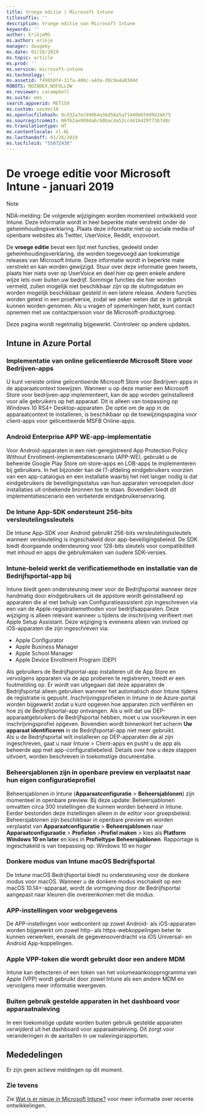 ```yaml
---
title: Vroege editie | Microsoft Intune
titlesuffix: ''
description: Vroege editie van Microsoft Intune
keywords: ''
author: ErikjeMS
ms.author: erikje
manager: dougeby
ms.date: 01/16/2019
ms.topic: article
ms.prod: ''
ms.service: microsoft-intune
ms.technology: ''
ms.assetid: f49650f4-31fa-406c-a4da-d8c9a4a8384d
ROBOTS: NOINDEX,NOFOLLOW
ms.reviewer: cacampbell
ms.suite: ems
search.appverid: MET150
ms.custom: seodec18
ms.openlocfilehash: 8cd32a7ec99064a36d58a5a714406659d9d16675
ms.sourcegitcommit: 06f62ae989da6c60bac4a52ccd41b429f7367d8c
ms.translationtype: HT
ms.contentlocale: nl-NL
ms.lasthandoff: 01/26/2019
ms.locfileid: "55072436"
---
```

# <a name="the-early-edition-for-microsoft-intune---january-2019"></a>De vroege editie voor Microsoft Intune - januari 2019

> [!Note]
> NDA-melding: De volgende wijzigingen worden momenteel ontwikkeld voor Intune. Deze informatie wordt in heel beperkte mate verstrekt onder de geheimhoudingsverklaring. Plaats deze informatie niet op sociale media of openbare websites als Twitter, UserVoice, Reddit, enzovoort. 

De **vroege editie** bevat een lijst met functies, gedeeld onder geheimhoudingsverklaring, die worden toegevoegd aan toekomstige releases van Microsoft Intune. Deze informatie wordt in beperkte mate verstrekt en kan worden gewijzigd. Stuur over deze informatie geen tweets, plaats hier niets over op UserVoice en deel hier op geen enkele andere wijze iets over buiten uw bedrijf. Sommige functies die hier worden vermeld, zullen mogelijk niet beschikbaar zijn op de sluitingsdatum en worden mogelijk beschikbaar gesteld in een latere release. Andere functies worden getest in een proefversie, zodat we zeker weten dat ze in gebruik kunnen worden genomen. Als u vragen of opmerkingen hebt, kunt contact opnemen met uw contactpersoon voor de Microsoft-productgroep.

Deze pagina wordt regelmatig bijgewerkt. Controleer op andere updates.

<!--
## What's coming to Intune in the Azure portal  
## What's coming to Intune apps
## Notices
-->
 
## <a name="intune-in-the-azure-portal"></a>Intune in Azure Portal

<!-- 1901 start -->


### <a name="deployment-of-online-licensed-microsoft-store-for-business-apps----1672660----"></a>Implementatie van online gelicentieerde Microsoft Store voor Bedrijven-apps <!-- 1672660  -->
U kunt vereiste online gelicentieerde Microsoft Store voor Bedrijven-apps in de apparaatcontext toewijzen. Wanneer u op deze manier een Microsoft Store voor bedrijven-app implementeert, kan de app worden geïnstalleerd voor alle gebruikers op het apparaat. Dit is alleen van toepassing op Windows 10 RS4+ Desktop-apparaten. De optie om de app in de apparaatcontext te installeren, is beschikbaar op de toewijzingspagina voor client-apps voor gelicentieerde MSFB Online-apps.


<!-- 1812 start -->

### <a name="android-enterprise-app-we-app-deployment----1171203---"></a>Android Enterprise APP WE-app-implementatie <!-- 1171203 -->
Voor Android-apparaten in een niet-geregistreerd App Protection Policy Without Enrollment-implementatiescenario (APP-WE), gebruikt u de beheerde Google Play Store om store-apps en LOB-apps te implementeren bij gebruikers. In het bijzonder kan de IT-afdeling eindgebruikers voorzien van een app-catalogus en een installatie waarbij het niet langer nodig is dat eindgebruikers de beveiligingsstatus van hun apparaten versoepelen door installaties uit onbekende bronnen toe te staan. Bovendien biedt dit implementatiescenario een verbeterde eindgebruikerservaring.

### <a name="the-intune-app-sdk-will-support-256-bit-encryption-keys----1832174---"></a>De Intune App-SDK ondersteunt 256-bits versleutelingssleutels <!-- 1832174 -->
De Intune App-SDK voor Android gebruikt 256-bits versleutelingssleutels wanneer versleuteling is ingeschakeld door app-beveiligingsbeleid. De SDK biedt doorgaande ondersteuning voor 128-bits sleutels voor compatibiliteit met inhoud en apps die gebruikmaken van oudere SDK-versies.


### <a name="intune-policies-update-authentication-method-and-company-portal-app-installation-----1927359---"></a>Intune-beleid werkt de verificatiemethode en installatie van de Bedrijfsportal-app bij <!-- 1927359 -->
Intune biedt geen ondersteuning meer voor de Bedrijfsportal wanneer deze handmatig door eindgebruikers uit de appstore wordt geïnstalleerd op apparaten die al met behulp van Configuratieassistent zijn ingeschreven via een van de Apple-registratiemethoden voor bedrijfsapparaten. Deze wijziging is alleen relevant wanneer u tijdens de inschrijving verifieert met Apple Setup Assistant. Deze wijziging is eveneens alleen van invloed op iOS-apparaten die zijn ingeschreven via:  
* Apple Configurator
* Apple Business Manager
* Apple School Manager
* Apple Device Enrollment Program (DEP)

Als gebruikers de Bedrijfsportal-app installeren uit de App Store en vervolgens apparaten via de app proberen te registreren, treedt er een foutmelding op. Er wordt van uitgegaan dat deze apparaten de Bedrijfsportal alleen gebruiken wanneer het automatisch door Intune tijdens de registratie is gepusht. Inschrijvingsprofielen in Intune in de Azure-portal worden bijgewerkt zodat u kunt opgeven hoe apparaten zich verifiëren en hoe zij de Bedrijfsportal-app ontvangen. Als u wilt dat uw DEP-apparaatgebruikers de Bedrijfsportal hebben, moet u uw voorkeuren in een inschrijvingsprofiel opgeven. Bovendien wordt binnenkort het scherm **Uw apparaat identificeren** in de Bedrijfsportal-app niet meer gebruikt.  
Als u de Bedrijfsportal wilt installeren op DEP-apparaten die al zijn ingeschreven, gaat u naar Intune > Client-apps en pusht u de app als beheerde app met app-configuratiebeleid. Details over hoe u deze stappen uitvoert, worden beschreven in toekomstige documentatie.


### <a name="administrative-templates-are-in-public-preview-and-moved-to-their-own-configuration-profile----3322847---"></a>Beheersjablonen zijn in openbare preview en verplaatst naar hun eigen configuratieprofiel <!-- 3322847 -->
Beheersjablonen in Intune (**Apparaatconfiguratie** > **Beheersjablonen**) zijn momenteel in openbare preview. Bij deze update: Beheersjablonen omvatten circa 300 instellingen die kunnen worden beheerd in Intune. Eerder bestonden deze instellingen alleen in de editor voor groepsbeleid.
Beheersjablonen zijn beschikbaar in openbare preview en worden verplaatst van **Apparaatconfiguratie** > **Beheersjablonen** naar **Apparaatconfiguraatie** > **Profielen** >**Profiel maken** > kies als **Platform** **Windows 10 en later** en kies in **Profieltype** **Beheersjablonen**.
Rapportage is ingeschakeld is van toepassing op: Windows 10 en hoger

### <a name="intune-macos-company-portal-dark-mode----3300524---"></a>Donkere modus van Intune macOS Bedrijfsportal <!-- 3300524 -->
De Intune macOS Bedrijfsportal biedt nu ondersteuning voor de donkere modus voor macOS. Wanneer u de donkere modus inschakelt op een macOS 10.14+-apparaat, wordt de vormgeving door de Bedrijfsportal aangepast naar kleuren die overeenkomen met die modus.

<!-- 1809 start -->  

### <a name="app-protection-policy-app-settings-for-web-data----2662995---"></a>APP-instellingen voor webgegevens <!-- 2662995 -->
De APP-instellingen voor webcontent op zowel Android- als iOS-apparaten worden bijgewerkt om zowel http- als https-webkoppelingen beter te kunnen verwerken, evenals de gegevensoverdracht via iOS Universal- en Android App-koppelingen.  

<!-- 1808 start -->

### <a name="apple-vpp-token-used-by-another-mdm----1488946---"></a>Apple VPP-token die wordt gebruikt door een andere MDM <!-- 1488946 -->
Intune kan detecteren of een token van het volumeaankoopprogramma van Apple (VPP) wordt gebruikt door zowel Intune als een andere MDM en vervolgens meer informatie weergeven.

### <a name="retired-devices-in-the-device-compliance-dashboard----1981119---"></a>Buiten gebruik gestelde apparaten in het dashboard voor apparaatnaleving <!-- 1981119 -->
In een toekomstige update worden buiten gebruik gestelde apparaten verwijderd uit het dashboard voor apparaatnaleving. Dit zorgt voor veranderingen in de aantallen in uw nalevingsrapporten.


## <a name="notices"></a>Mededelingen

Er zijn geen actieve meldingen op dit moment.

### <a name="see-also"></a>Zie tevens
Zie [Wat is er nieuw in Microsoft Intune?](whats-new.md) voor meer informatie over recente ontwikkelingen.




